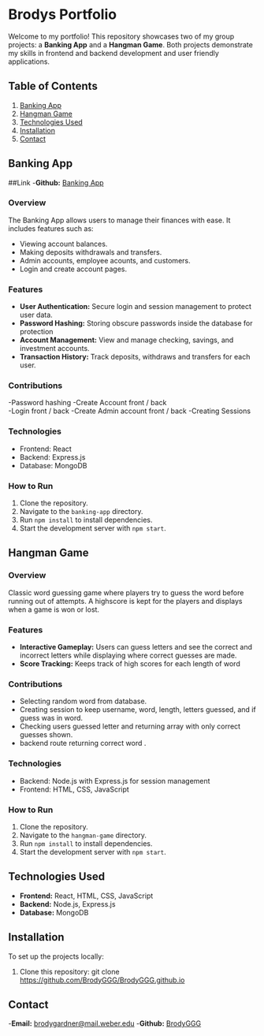 # Brodys Portfolio

Welcome to my portfolio! 
This repository showcases two of my group projects: a **Banking App** and a **Hangman Game**. 
Both projects demonstrate my skills in frontend and backend development and user friendly applications.

## Table of Contents

1. [Banking App](#banking-app)
2. [Hangman Game](#hangman-game)
3. [Technologies Used](#technologies-used)
4. [Installation](#installation)
5. [Contact](#contact)

## Banking App

##Link
-**Github:** [Banking App](https://github.com/Weber-Cooper-Maitoza/banking-app-group)
### Overview
The Banking App allows users to manage their finances with ease. It includes features such as:
- Viewing account balances.
- Making deposits withdrawals and transfers.
- Admin accounts, employee acounts, and customers.
- Login and create account pages.

### Features
- **User Authentication:** Secure login and session management to protect user data.
- **Password Hashing:** Storing obscure passwords inside the database for protection
- **Account Management:** View and manage checking, savings, and investment accounts.
- **Transaction History:** Track deposits, withdraws and transfers for each user.

### Contributions 
-Password hashing 
-Create Account front / back  
-Login front / back 
-Create Admin account front / back 
-Creating Sessions

### Technologies
- Frontend: React
- Backend: Express.js
- Database: MongoDB

### How to Run
1. Clone the repository.
2. Navigate to the `banking-app` directory.
3. Run `npm install` to install dependencies.
4. Start the development server with `npm start`.

## Hangman Game

### Overview
Classic word guessing game where players try to guess the word before running out of attempts.
A highscore is kept for the players and displays when a game is won or lost. 

### Features
- **Interactive Gameplay:** Users can guess letters and see the correct and incorrect letters while displaying where correct guesses are made.
- **Score Tracking:** Keeps track of high scores for each length of word

### Contributions
- Selecting random word from database.
- Creating session to keep username, word, length, letters guessed, and if guess was in word.
- Checking users guessed letter and returning array with only correct guesses shown.
- backend route returning correct word .

### Technologies
- Backend: Node.js with Express.js for session management
- Frontend: HTML, CSS, JavaScript

### How to Run
1. Clone the repository.
2. Navigate to the `hangman-game` directory.
3. Run `npm install` to install dependencies.
4. Start the development server with `npm start`.

## Technologies Used

- **Frontend:** React, HTML, CSS, JavaScript
- **Backend:** Node.js, Express.js
- **Database:** MongoDB

## Installation

To set up the projects locally:
1. Clone this repository:
   git clone https://github.com/BrodyGGG/BrodyGGG.github.io
   
## Contact 
-**Email:** brodygardner@mail.weber.edu
-**Github:** [BrodyGGG](https://github.com/BrodyGGG)

